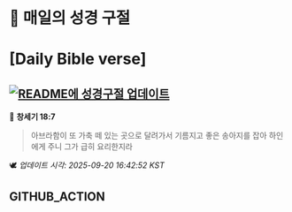 # 🙏 매일의 성경 구절
# [Daily Bible verse]
## [![README에 성경구절 업데이트](https://github.com/DONGSUKA/first_test/actions/workflows/update-readme-bible.yml/badge.svg)](https://github.com/DONGSUKA/first_test/actions/workflows/update-readme-bible.yml)
<!-- START_BIBLE_VERSE -->
📖 **창세기 18:7**
> 아브라함이 또 가축 떼 있는 곳으로 달려가서 기름지고 좋은 송아지를 잡아 하인에게 주니 그가 급히 요리한지라

🕊️ _업데이트 시각: 2025-09-20 16:42:52 KST_
  <!-- END_BIBLE_VERSE -->
## GITHUB_ACTION
